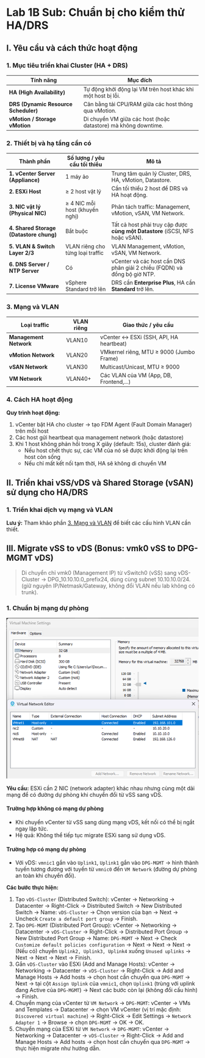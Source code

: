 # Lab 1B Sub: Chuẩn bị cho kiểm thử HA/DRS

## I. Yêu cầu và cách thức hoạt động

### 1. Mục tiêu triển khai Cluster (HA + DRS)

| Tính năng                            | Mục đích                                                       |
| ------------------------------------ | -------------------------------------------------------------- |
| **HA (High Availability)**           | Tự động khởi động lại VM trên host khác khi một host bị lỗi.   |
| **DRS (Dynamic Resource Scheduler)** | Cân bằng tải CPU/RAM giữa các host thông qua vMotion.          |
| **vMotion / Storage vMotion**        | Di chuyển VM giữa các host (hoặc datastore) mà không downtime. |

### 2. Thiết bị và hạ tầng cần có

| Thành phần                              | Số lượng / yêu cầu tối thiểu     | Mô tả                                                                         |
| --------------------------------------- | -------------------------------- | ----------------------------------------------------------------------------- |
| **1. vCenter Server (Appliance)**       | 1 máy ảo                         | Trung tâm quản lý Cluster, DRS, HA, vMotion, Datastore.                       |
| **2. ESXi Host**                        | ≥ 2 host vật lý                  | Cần tối thiểu 2 host để DRS và HA hoạt động.                                  |
| **3. NIC vật lý (Physical NIC)**        | ≥ 4 NIC mỗi host (khuyến nghị)   | Phân tách traffic: Management, vMotion, vSAN, VM Network.                     |
| **4. Shared Storage (Datastore chung)** | Bắt buộc                         | Tất cả host phải truy cập được **cùng một Datastore** (iSCSI, NFS hoặc vSAN). |
| **5. VLAN & Switch Layer 2/3**          | VLAN riêng cho từng loại traffic | VLAN Management, vMotion, vSAN, VM Network.                                   |
| **6. DNS Server / NTP Server**          | Có                               | vCenter và các host cần DNS phân giải 2 chiều (FQDN) và đồng bộ giờ NTP.      |
| **7. License VMware**                   | vSphere Standard trở lên         | DRS cần **Enterprise Plus**, HA cần **Standard** trở lên.                     |

### 3. Mạng và VLAN

| Loại traffic           | VLAN riêng | Giao thức / yêu cầu                      |
| ---------------------- | ---------- | ---------------------------------------- |
| **Management Network** | VLAN10     | vCenter ↔ ESXi (SSH, API, HA heartbeat)  |
| **vMotion Network**    | VLAN20     | VMkernel riêng, MTU ≥ 9000 (Jumbo Frame) |
| **vSAN Network**       | VLAN30     | Multicast/Unicast, MTU ≥ 9000            |
| **VM Network**         | VLAN40+    | Các VLAN của VM (App, DB, Frontend,...)  |

### 4. Cách HA hoạt động

**Quy trình hoạt động:**
1. vCenter bật HA cho cluster → tạo FDM Agent (Fault Domain Manager) trên mỗi host
2. Các host gửi heartbeat qua management network (hoặc datastore)
3. Khi 1 host không phản hồi trong X giây (default: 15s), cluster đánh giá:
   - Nếu host chết thực sự, các VM của nó sẽ được khởi động lại trên host còn sống
   - Nếu chỉ mất kết nối tạm thời, HA sẽ không di chuyển VM

## II. Triển khai vSS/vDS và Shared Storage (vSAN) sử dụng cho HA/DRS

### 1. Triển khai dịch vụ mạng và VLAN 

**Lưu ý:** Tham khảo phần [3. Mạng và VLAN](#3-mạng-và-vlan) để biết các cấu hình VLAN cần thiết.



## III. Migrate vSS to vDS (Bonus: vmk0 vSS to DPG-MGMT vDS)

> Di chuyển chỉ vmk0 (Management IP) từ vSwitch0 (vSS) sang vDS-Cluster → DPG_10.10.10.0_prefix24, dùng cùng subnet 10.10.10.0/24.
> (giữ nguyên IP/Netmask/Gateway, không đổi VLAN nếu lab không có trunk).

### 1. Chuẩn bị mạng dự phòng

![Bước 1](./img/lab1b-sub-buoc1.png)

**Yêu cầu:** ESXi cần 2 NIC (network adapter) khác nhau nhưng cùng một dải mạng để có đường dự phòng khi chuyển đổi từ vSS sang vDS.

#### Trường hợp không có mạng dự phòng
- Khi chuyển vCenter từ vSS sang dùng mạng vDS, kết nối có thể bị ngắt ngay lập tức.
- Hệ quả: Không thể tiếp tục migrate ESXi sang sử dụng vDS.

#### Trường hợp có mạng dự phòng
- Với vDS: `vmnic1` gắn vào `Uplink1`, `Uplink1` gắn vào `DPG-MGMT` → hình thành tuyến tương đương với tuyến từ `vmnic0` đến `VM Network` (đường dự phòng an toàn khi chuyển đổi).

**Các bước thực hiện:**
1. Tạo `vDS-Cluster` (Distributed Switch): vCenter → Networking → Datacenter → Right-Click → Distributed Switch → New Distributed Switch → Name: `vDS-Cluster` → Chọn version của bạn → Next → Uncheck `Create a default port group` → Finish.
2. Tạo `DPG-MGMT` (Distributed Port Group): vCenter → Networking → Datacenter → `vDS-Cluster` → Right-Click → Distributed Port Group → New Distributed Port Group → Name: `DPG-MGMT` → Next → Check `Customize default policies configuration` → Next → Next → Next → (Nếu có) chuyển `Uplink2, Uplink3, Uplink4` xuống `Unused uplinks` → Next → Next → Next → Finish.
3. Gắn `vDS-Cluster` vào ESXi (Add and Manage Hosts): vCenter → Networking → Datacenter → `vDS-Cluster` → Right-Click → Add and Manage Hosts → Add hosts → chọn host cần chuyển qua `DPG-MGMT` → Next → tại cột `Assign Uplink` của `vmnic1`, chọn `Uplink1` (trùng với uplink đang Active của `DPG-MGMT`) → Next các bước còn lại (không đổi cấu hình) → Finish.
4. Chuyển mạng của vCenter từ `VM Network` → `DPG-MGMT`: vCenter → VMs and Templates → Datacenter → chọn VM vCenter (vị trí mặc định: `Discovered virtual machine`) → Right-Click → Edit Settings → `Network Adapter 1` → Browse → chọn `DPG-MGMT` → OK → OK.
5. Chuyển mạng của ESXi từ `VM Network` → `DPG-MGMT`: vCenter → Networking → Datacenter → `vDS-Cluster` → Right-Click → Add and Manage Hosts → Add hosts → chọn host cần chuyển qua `DPG-MGMT` → thực hiện migrate như hướng dẫn.
